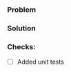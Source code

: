 ### Problem
<!-- Add the issue number if exists. Describe the problem otherwise. -->

### Solution
<!-- Describe the solution. -->

### Checks:
- [ ] Added unit tests